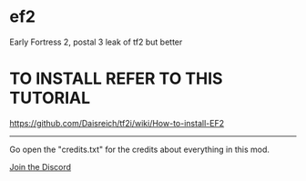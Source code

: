 # ef2
Early Fortress 2, postal 3 leak of tf2 but better

# TO INSTALL REFER TO THIS TUTORIAL 

https://github.com/Daisreich/tf2i/wiki/How-to-install-EF2

----------------------------------
Go open the "credits.txt" for the credits about everything in this mod.

[Join the Discord](https://discord.gg/SRmrqfbY)
